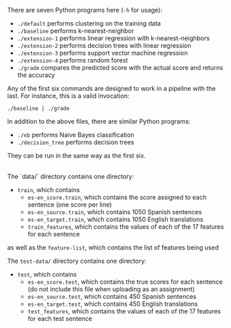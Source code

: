 There are seven Python programs here (`-h` for usage):

+ `./default` performs clustering on the training data
+ `./baseline` performs k-nearest-neighbor
+ `./extension-1` performs linear regression with k-nearest-neighbors
+ `./extension-2` performs decision trees with linear regression
+ `./extension-3` performs support vector machine regression
+ `./extension-4` performs random forest
+ `./grade` compares the predicted score with the actual score and returns the accuracy

Any of the first six commands are designed to work in a pipeline with the last. For instance, this is a valid invocation:

```
./baseline | ./grade
```

In addition to the above files, there are similar Python programs:

+ `./nb` performs Naive Bayes classification
+ `./decision_tree` performs decision trees

They can be run in the same way as the first six.

<br/>
The `data/` directory contains one directory:

+ `train`, which contains
	+ `es-en_score.train`, which contains the score assigned to each sentence (one score per line)
	+ `es-en_source.train`, which contains 1050 Spanish sentences
	+ `es-en_target.train`, which contains 1050 English translations
	+ `train_features`, which contains the values of each of the 17 features for each sentence

as well as the `feature-list`, which contains the list of features being used

The `test-data/` directory contains one directory:

+ `test`, which contains
	+ `es-en_score.test`, which contains the true scores for each sentence (do not include this file when uploading as an assignment)
	+ `es-en_source.test`, which contains 450 Spanish sentences
	+ `es-en_target.test`, which contains 450 English translations
	+ `test_features`, which contains the values of each of the 17 features for each test sentence